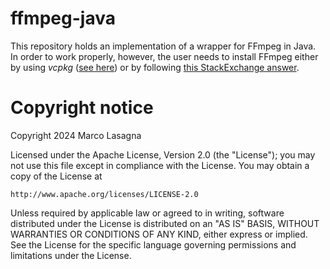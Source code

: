 # ffmpeg-java
This repository holds an implementation of a wrapper for FFmpeg in Java. 
In order to work properly, however, the user needs to install FFmpeg either by 
using *vcpkg* ([see here](https://trac.ffmpeg.org/wiki/CompilationGuide/vcpkg)) 
or by following [this StackExchange answer](https://video.stackexchange.com/a/20496).

# Copyright notice
Copyright 2024 Marco Lasagna

Licensed under the Apache License, Version 2.0 (the "License");
you may not use this file except in compliance with the License.
You may obtain a copy of the License at

    http://www.apache.org/licenses/LICENSE-2.0

Unless required by applicable law or agreed to in writing, software
distributed under the License is distributed on an "AS IS" BASIS,
WITHOUT WARRANTIES OR CONDITIONS OF ANY KIND, either express or implied.
See the License for the specific language governing permissions and
limitations under the License.
